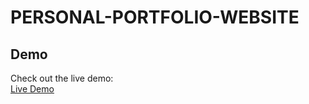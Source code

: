 # PERSONAL-PORTFOLIO-WEBSITE

## Demo
Check out the live demo:  
[Live Demo](https://public.tableau.com/views/Customer_Segmentation_RFM_analysis/CustomerSegmentation?:language=en-GB&publish=yes&:sid=&:redirect=auth&:display_count=n&:origin=viz_share_link)
